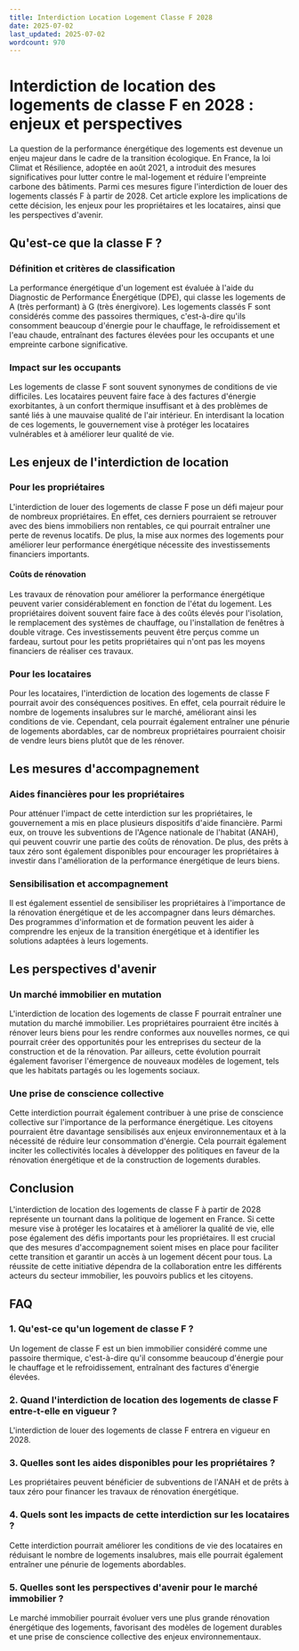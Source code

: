 ```yaml
---
title: Interdiction Location Logement Classe F 2028
date: 2025-07-02
last_updated: 2025-07-02
wordcount: 970
---
```


# Interdiction de location des logements de classe F en 2028 : enjeux et perspectives

La question de la performance énergétique des logements est devenue un enjeu majeur dans le cadre de la transition écologique. En France, la loi Climat et Résilience, adoptée en août 2021, a introduit des mesures significatives pour lutter contre le mal-logement et réduire l'empreinte carbone des bâtiments. Parmi ces mesures figure l'interdiction de louer des logements classés F à partir de 2028. Cet article explore les implications de cette décision, les enjeux pour les propriétaires et les locataires, ainsi que les perspectives d'avenir.

## Qu'est-ce que la classe F ?

### Définition et critères de classification

La performance énergétique d'un logement est évaluée à l'aide du Diagnostic de Performance Énergétique (DPE), qui classe les logements de A (très performant) à G (très énergivore). Les logements classés F sont considérés comme des passoires thermiques, c'est-à-dire qu'ils consomment beaucoup d'énergie pour le chauffage, le refroidissement et l'eau chaude, entraînant des factures élevées pour les occupants et une empreinte carbone significative.

### Impact sur les occupants

Les logements de classe F sont souvent synonymes de conditions de vie difficiles. Les locataires peuvent faire face à des factures d'énergie exorbitantes, à un confort thermique insuffisant et à des problèmes de santé liés à une mauvaise qualité de l'air intérieur. En interdisant la location de ces logements, le gouvernement vise à protéger les locataires vulnérables et à améliorer leur qualité de vie.

## Les enjeux de l'interdiction de location

### Pour les propriétaires

L'interdiction de louer des logements de classe F pose un défi majeur pour de nombreux propriétaires. En effet, ces derniers pourraient se retrouver avec des biens immobiliers non rentables, ce qui pourrait entraîner une perte de revenus locatifs. De plus, la mise aux normes des logements pour améliorer leur performance énergétique nécessite des investissements financiers importants. 

#### Coûts de rénovation

Les travaux de rénovation pour améliorer la performance énergétique peuvent varier considérablement en fonction de l'état du logement. Les propriétaires doivent souvent faire face à des coûts élevés pour l'isolation, le remplacement des systèmes de chauffage, ou l'installation de fenêtres à double vitrage. Ces investissements peuvent être perçus comme un fardeau, surtout pour les petits propriétaires qui n'ont pas les moyens financiers de réaliser ces travaux.

### Pour les locataires

Pour les locataires, l'interdiction de location des logements de classe F pourrait avoir des conséquences positives. En effet, cela pourrait réduire le nombre de logements insalubres sur le marché, améliorant ainsi les conditions de vie. Cependant, cela pourrait également entraîner une pénurie de logements abordables, car de nombreux propriétaires pourraient choisir de vendre leurs biens plutôt que de les rénover.

## Les mesures d'accompagnement

### Aides financières pour les propriétaires

Pour atténuer l'impact de cette interdiction sur les propriétaires, le gouvernement a mis en place plusieurs dispositifs d'aide financière. Parmi eux, on trouve les subventions de l'Agence nationale de l'habitat (ANAH), qui peuvent couvrir une partie des coûts de rénovation. De plus, des prêts à taux zéro sont également disponibles pour encourager les propriétaires à investir dans l'amélioration de la performance énergétique de leurs biens.

### Sensibilisation et accompagnement

Il est également essentiel de sensibiliser les propriétaires à l'importance de la rénovation énergétique et de les accompagner dans leurs démarches. Des programmes d'information et de formation peuvent les aider à comprendre les enjeux de la transition énergétique et à identifier les solutions adaptées à leurs logements.

## Les perspectives d'avenir

### Un marché immobilier en mutation

L'interdiction de location des logements de classe F pourrait entraîner une mutation du marché immobilier. Les propriétaires pourraient être incités à rénover leurs biens pour les rendre conformes aux nouvelles normes, ce qui pourrait créer des opportunités pour les entreprises du secteur de la construction et de la rénovation. Par ailleurs, cette évolution pourrait également favoriser l'émergence de nouveaux modèles de logement, tels que les habitats partagés ou les logements sociaux.

### Une prise de conscience collective

Cette interdiction pourrait également contribuer à une prise de conscience collective sur l'importance de la performance énergétique. Les citoyens pourraient être davantage sensibilisés aux enjeux environnementaux et à la nécessité de réduire leur consommation d'énergie. Cela pourrait également inciter les collectivités locales à développer des politiques en faveur de la rénovation énergétique et de la construction de logements durables.

## Conclusion

L'interdiction de location des logements de classe F à partir de 2028 représente un tournant dans la politique de logement en France. Si cette mesure vise à protéger les locataires et à améliorer la qualité de vie, elle pose également des défis importants pour les propriétaires. Il est crucial que des mesures d'accompagnement soient mises en place pour faciliter cette transition et garantir un accès à un logement décent pour tous. La réussite de cette initiative dépendra de la collaboration entre les différents acteurs du secteur immobilier, les pouvoirs publics et les citoyens.

## FAQ

### 1. Qu'est-ce qu'un logement de classe F ?

Un logement de classe F est un bien immobilier considéré comme une passoire thermique, c'est-à-dire qu'il consomme beaucoup d'énergie pour le chauffage et le refroidissement, entraînant des factures d'énergie élevées.

### 2. Quand l'interdiction de location des logements de classe F entre-t-elle en vigueur ?

L'interdiction de louer des logements de classe F entrera en vigueur en 2028.

### 3. Quelles sont les aides disponibles pour les propriétaires ?

Les propriétaires peuvent bénéficier de subventions de l'ANAH et de prêts à taux zéro pour financer les travaux de rénovation énergétique.

### 4. Quels sont les impacts de cette interdiction sur les locataires ?

Cette interdiction pourrait améliorer les conditions de vie des locataires en réduisant le nombre de logements insalubres, mais elle pourrait également entraîner une pénurie de logements abordables.

### 5. Quelles sont les perspectives d'avenir pour le marché immobilier ?

Le marché immobilier pourrait évoluer vers une plus grande rénovation énergétique des logements, favorisant des modèles de logement durables et une prise de conscience collective des enjeux environnementaux.